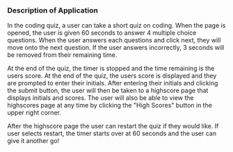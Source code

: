 ### Description of Application
In the coding quiz, a user can take a short quiz on coding. 
When the page is opened, the user is given 60 seconds to answer 4 multiple choice questions.
When the user answers each questions and click next, they will move onto the next question.
If the user answers incorrectly, 3 seconds will be removed from their remaining time.

At the end of the quiz, the timer is stopped and the time remaining is the users score.
At the end of the quiz, the users score is displayed and they are prompted to enter their initials.
After entering their initials and clicking the submit button, the user will then be taken to a highscore page that displays initials and scores.
The user will also be able to view the highscores page at any time by clicking the "High Scores" button in the upper right corner. 

After the highscore page the user can restart the quiz if they would like. If user selects restart, the timer starts over at 60 seconds and the user can give it another go!


